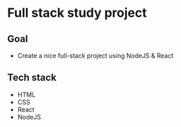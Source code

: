 # Full stack study project

## Goal

- Create a nice full-stack project using NodeJS & React

## Tech stack

- HTML
- CSS
- React
- NodeJS

